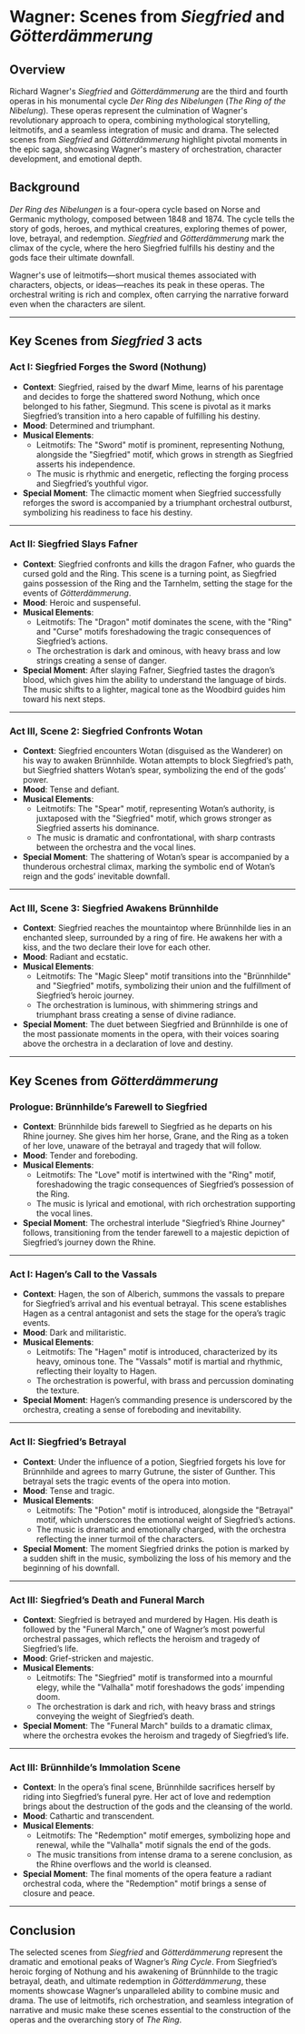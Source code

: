 # Wagner: Scenes from _Siegfried_ and _Götterdämmerung_

## Overview

Richard Wagner's _Siegfried_ and _Götterdämmerung_ are the third and fourth operas in his monumental cycle _Der Ring des Nibelungen_ (_The Ring of the Nibelung_). These operas represent the culmination of Wagner's revolutionary approach to opera, combining mythological storytelling, leitmotifs, and a seamless integration of music and drama. The selected scenes from _Siegfried_ and _Götterdämmerung_ highlight pivotal moments in the epic saga, showcasing Wagner's mastery of orchestration, character development, and emotional depth.

## Background

_Der Ring des Nibelungen_ is a four-opera cycle based on Norse and Germanic mythology, composed between 1848 and 1874. The cycle tells the story of gods, heroes, and mythical creatures, exploring themes of power, love, betrayal, and redemption. _Siegfried_ and _Götterdämmerung_ mark the climax of the cycle, where the hero Siegfried fulfills his destiny and the gods face their ultimate downfall.

Wagner's use of leitmotifs—short musical themes associated with characters, objects, or ideas—reaches its peak in these operas. The orchestral writing is rich and complex, often carrying the narrative forward even when the characters are silent.

---

## Key Scenes from _Siegfried_ 3 acts

### **Act I: Siegfried Forges the Sword (Nothung)**

- **Context**: Siegfried, raised by the dwarf Mime, learns of his parentage and decides to forge the shattered sword Nothung, which once belonged to his father, Siegmund. This scene is pivotal as it marks Siegfried’s transition into a hero capable of fulfilling his destiny.
- **Mood**: Determined and triumphant.
- **Musical Elements**:
  - Leitmotifs: The "Sword" motif is prominent, representing Nothung, alongside the "Siegfried" motif, which grows in strength as Siegfried asserts his independence.
  - The music is rhythmic and energetic, reflecting the forging process and Siegfried’s youthful vigor.
- **Special Moment**: The climactic moment when Siegfried successfully reforges the sword is accompanied by a triumphant orchestral outburst, symbolizing his readiness to face his destiny.

---

### **Act II: Siegfried Slays Fafner**

- **Context**: Siegfried confronts and kills the dragon Fafner, who guards the cursed gold and the Ring. This scene is a turning point, as Siegfried gains possession of the Ring and the Tarnhelm, setting the stage for the events of _Götterdämmerung_.
- **Mood**: Heroic and suspenseful.
- **Musical Elements**:
  - Leitmotifs: The "Dragon" motif dominates the scene, with the "Ring" and "Curse" motifs foreshadowing the tragic consequences of Siegfried’s actions.
  - The orchestration is dark and ominous, with heavy brass and low strings creating a sense of danger.
- **Special Moment**: After slaying Fafner, Siegfried tastes the dragon’s blood, which gives him the ability to understand the language of birds. The music shifts to a lighter, magical tone as the Woodbird guides him toward his next steps.

---

### **Act III, Scene 2: Siegfried Confronts Wotan**

- **Context**: Siegfried encounters Wotan (disguised as the Wanderer) on his way to awaken Brünnhilde. Wotan attempts to block Siegfried’s path, but Siegfried shatters Wotan’s spear, symbolizing the end of the gods’ power.
- **Mood**: Tense and defiant.
- **Musical Elements**:
  - Leitmotifs: The "Spear" motif, representing Wotan’s authority, is juxtaposed with the "Siegfried" motif, which grows stronger as Siegfried asserts his dominance.
  - The music is dramatic and confrontational, with sharp contrasts between the orchestra and the vocal lines.
- **Special Moment**: The shattering of Wotan’s spear is accompanied by a thunderous orchestral climax, marking the symbolic end of Wotan’s reign and the gods’ inevitable downfall.

---

### **Act III, Scene 3: Siegfried Awakens Brünnhilde**

- **Context**: Siegfried reaches the mountaintop where Brünnhilde lies in an enchanted sleep, surrounded by a ring of fire. He awakens her with a kiss, and the two declare their love for each other.
- **Mood**: Radiant and ecstatic.
- **Musical Elements**:
  - Leitmotifs: The "Magic Sleep" motif transitions into the "Brünnhilde" and "Siegfried" motifs, symbolizing their union and the fulfillment of Siegfried’s heroic journey.
  - The orchestration is luminous, with shimmering strings and triumphant brass creating a sense of divine radiance.
- **Special Moment**: The duet between Siegfried and Brünnhilde is one of the most passionate moments in the opera, with their voices soaring above the orchestra in a declaration of love and destiny.

---

## Key Scenes from _Götterdämmerung_

### **Prologue: Brünnhilde’s Farewell to Siegfried**

- **Context**: Brünnhilde bids farewell to Siegfried as he departs on his Rhine journey. She gives him her horse, Grane, and the Ring as a token of her love, unaware of the betrayal and tragedy that will follow.
- **Mood**: Tender and foreboding.
- **Musical Elements**:
  - Leitmotifs: The "Love" motif is intertwined with the "Ring" motif, foreshadowing the tragic consequences of Siegfried’s possession of the Ring.
  - The music is lyrical and emotional, with rich orchestration supporting the vocal lines.
- **Special Moment**: The orchestral interlude "Siegfried’s Rhine Journey" follows, transitioning from the tender farewell to a majestic depiction of Siegfried’s journey down the Rhine.

---

### **Act I: Hagen’s Call to the Vassals**

- **Context**: Hagen, the son of Alberich, summons the vassals to prepare for Siegfried’s arrival and his eventual betrayal. This scene establishes Hagen as a central antagonist and sets the stage for the opera’s tragic events.
- **Mood**: Dark and militaristic.
- **Musical Elements**:
  - Leitmotifs: The "Hagen" motif is introduced, characterized by its heavy, ominous tone. The "Vassals" motif is martial and rhythmic, reflecting their loyalty to Hagen.
  - The orchestration is powerful, with brass and percussion dominating the texture.
- **Special Moment**: Hagen’s commanding presence is underscored by the orchestra, creating a sense of foreboding and inevitability.

---

### **Act II: Siegfried’s Betrayal**

- **Context**: Under the influence of a potion, Siegfried forgets his love for Brünnhilde and agrees to marry Gutrune, the sister of Gunther. This betrayal sets the tragic events of the opera into motion.
- **Mood**: Tense and tragic.
- **Musical Elements**:
  - Leitmotifs: The "Potion" motif is introduced, alongside the "Betrayal" motif, which underscores the emotional weight of Siegfried’s actions.
  - The music is dramatic and emotionally charged, with the orchestra reflecting the inner turmoil of the characters.
- **Special Moment**: The moment Siegfried drinks the potion is marked by a sudden shift in the music, symbolizing the loss of his memory and the beginning of his downfall.

---

### **Act III: Siegfried’s Death and Funeral March**

- **Context**: Siegfried is betrayed and murdered by Hagen. His death is followed by the "Funeral March," one of Wagner’s most powerful orchestral passages, which reflects the heroism and tragedy of Siegfried’s life.
- **Mood**: Grief-stricken and majestic.
- **Musical Elements**:
  - Leitmotifs: The "Siegfried" motif is transformed into a mournful elegy, while the "Valhalla" motif foreshadows the gods’ impending doom.
  - The orchestration is dark and rich, with heavy brass and strings conveying the weight of Siegfried’s death.
- **Special Moment**: The "Funeral March" builds to a dramatic climax, where the orchestra evokes the heroism and tragedy of Siegfried’s life.

---

### **Act III: Brünnhilde’s Immolation Scene**

- **Context**: In the opera’s final scene, Brünnhilde sacrifices herself by riding into Siegfried’s funeral pyre. Her act of love and redemption brings about the destruction of the gods and the cleansing of the world.
- **Mood**: Cathartic and transcendent.
- **Musical Elements**:
  - Leitmotifs: The "Redemption" motif emerges, symbolizing hope and renewal, while the "Valhalla" motif signals the end of the gods.
  - The music transitions from intense drama to a serene conclusion, as the Rhine overflows and the world is cleansed.
- **Special Moment**: The final moments of the opera feature a radiant orchestral coda, where the "Redemption" motif brings a sense of closure and peace.

---

## Conclusion

The selected scenes from _Siegfried_ and _Götterdämmerung_ represent the dramatic and emotional peaks of Wagner’s _Ring Cycle_. From Siegfried’s heroic forging of Nothung and his awakening of Brünnhilde to the tragic betrayal, death, and ultimate redemption in _Götterdämmerung_, these moments showcase Wagner’s unparalleled ability to combine music and drama. The use of leitmotifs, rich orchestration, and seamless integration of narrative and music make these scenes essential to the construction of the operas and the overarching story of _The Ring_.
